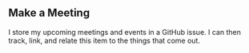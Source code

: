 ## Make a Meeting

I store my upcoming meetings and events in a GitHub issue. I can then track, link, and relate this item to the things that come out.
